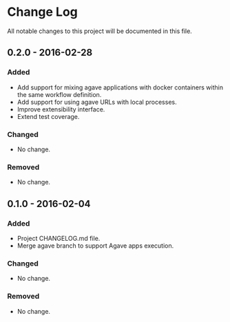 # Change Log
All notable changes to this project will be documented in this file.

## 0.2.0 - 2016-02-28
### Added
- Add support for mixing agave applications with docker containers within the same workflow definition.
- Add support for using agave URLs with local processes.
- Improve extensibility interface.
- Extend test coverage.

### Changed
- No change.

### Removed
- No change.


## 0.1.0 - 2016-02-04
### Added
- Project CHANGELOG.md file.
- Merge agave branch to support Agave apps execution.

### Changed
- No change.

### Removed
- No change.

